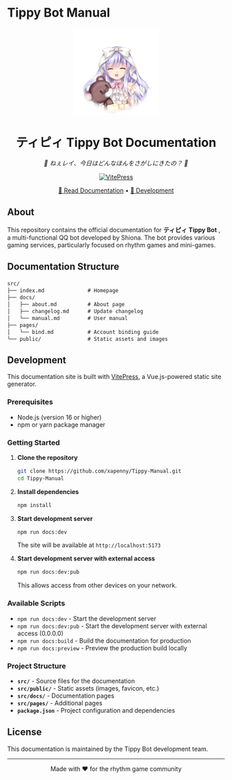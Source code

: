 # Tippy Bot Manual

<p align="center">
  <img src="/src/public/images/CGM_TP010311_010a.png" alt="Tippy Bot" width="200">
</p>

<div align="center">

# ティピィ Tippy Bot Documentation

_🧸 ねぇレイ、今日はどんなほんをさがしにきたの？ 🧸_

[![VitePress](https://img.shields.io/badge/VitePress-1.6.3-646cff?style=flat-square&logo=vite)](https://vitepress.dev/)

[📖 Read Documentation](https://tippy.cyanine.top/) • [🚀 Development](#development)

</div>

## About

This repository contains the official documentation for **ティピィ Tippy Bot** , a multi-functional QQ bot developed by Shiona. The bot provides various gaming services, particularly focused on rhythm games and mini-games.

## Documentation Structure

```
src/
├── index.md              # Homepage
├── docs/
│   ├── about.md          # About page
│   ├── changelog.md      # Update changelog
│   └── manual.md         # User manual
├── pages/
│   └── bind.md           # Account binding guide
└── public/               # Static assets and images
```

## Development

This documentation site is built with [VitePress](https://vitepress.dev/), a Vue.js-powered static site generator.

### Prerequisites

- Node.js (version 16 or higher)
- npm or yarn package manager

### Getting Started

1. **Clone the repository**

   ```bash
   git clone https://github.com/xapenny/Tippy-Manual.git
   cd Tippy-Manual
   ```

2. **Install dependencies**

   ```bash
   npm install
   ```

3. **Start development server**

   ```bash
   npm run docs:dev
   ```

   The site will be available at `http://localhost:5173`

4. **Start development server with external access**
   ```bash
   npm run docs:dev:pub
   ```
   This allows access from other devices on your network.

### Available Scripts

- `npm run docs:dev` - Start the development server
- `npm run docs:dev:pub` - Start the development server with external access (0.0.0.0)
- `npm run docs:build` - Build the documentation for production
- `npm run docs:preview` - Preview the production build locally

### Project Structure

- **`src/`** - Source files for the documentation
- **`src/public/`** - Static assets (images, favicon, etc.)
- **`src/docs/`** - Documentation pages
- **`src/pages/`** - Additional pages
- **`package.json`** - Project configuration and dependencies

## License

This documentation is maintained by the Tippy Bot development team.

---

<div align="center">

Made with ❤️ for the rhythm game community

</div>

